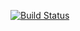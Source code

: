 [![Build Status](https://travis-ci.org/halcat0x15a/anyware.png?branch=master)](https://travis-ci.org/halcat0x15a/anyware)
